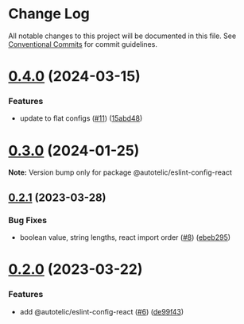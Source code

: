 # Change Log

All notable changes to this project will be documented in this file.
See [Conventional Commits](https://conventionalcommits.org) for commit guidelines.

# [0.4.0](https://github.com/autotelic/lint-configs/compare/v0.3.0...v0.4.0) (2024-03-15)


### Features

* update to flat configs ([#11](https://github.com/autotelic/lint-configs/issues/11)) ([15abd48](https://github.com/autotelic/lint-configs/commit/15abd48d726f239253b71bd1bf0cc2969592a104))





# [0.3.0](https://github.com/autotelic/lint-configs/compare/v0.2.1...v0.3.0) (2024-01-25)

**Note:** Version bump only for package @autotelic/eslint-config-react





## [0.2.1](https://github.com/autotelic/lint-configs/compare/v0.2.0...v0.2.1) (2023-03-28)


### Bug Fixes

* boolean value, string lengths, react import order ([#8](https://github.com/autotelic/lint-configs/issues/8)) ([ebeb295](https://github.com/autotelic/lint-configs/commit/ebeb2952a8035a5cc759e69692e4d65bc0b0410d))





# [0.2.0](https://github.com/autotelic/lint-configs/compare/v0.1.1...v0.2.0) (2023-03-22)


### Features

* add @autotelic/eslint-config-react ([#6](https://github.com/autotelic/lint-configs/issues/6)) ([de99f43](https://github.com/autotelic/lint-configs/commit/de99f4323ae8f5e4c557332b8ace9404e79e2f9c))
